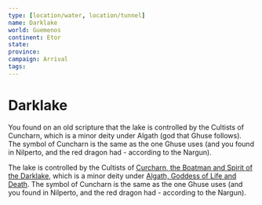 ```yaml
---
type: [location/water, location/tunnel]
name: Darklake
world: Guemenos
continent: Etor
state: 
province: 
campaign: Arrival
tags: 
---
```


# Darklake

You found on an old scripture that the lake is controlled by the Cultists of Cuncharn, which is a minor deity under Algath (god that Ghuse follows). The symbol of Cuncharn is the same as the one Ghuse uses (and you found in Nilperto, and the red dragon had - according to the Nargun).

The lake is controlled by the Cultists of [Curcharn, the Boatman and Spirit of the Darklake](../context/religions.md#Curcharn), which is a minor deity under [Algath, Goddess of Life and Death](../context/religions.md#Algath). The symbol of Cuncharn is the same as the one Ghuse uses (and you found in Nilperto, and the red dragon had - according to the Nargun).

